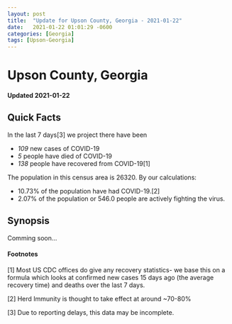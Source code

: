 ```yaml
---
layout: post
title:  "Update for Upson County, Georgia - 2021-01-22"
date:   2021-01-22 01:01:29 -0600
categories: [Georgia]
tags: [Upson-Georgia]
---
```


# Upson County, Georgia
#### Updated 2021-01-22

## Quick Facts

In the last 7 days[3] we project there have been
- *109* new cases of COVID-19
- *5* people have died of COVID-19
- *138* people have recovered from COVID-19[1]

The population in this census area is 26320. By our calculations:
- 10.73% of the population have had COVID-19.[2]
- 2.07% of the population or 546.0 people are actively fighting the virus.

## Synopsis

Comming soon...


#### Footnotes

[1] Most US CDC offices do give any recovery statistics- we base this on a formula which looks at confirmed new cases
15 days ago (the average recovery time) and deaths over the last 7 days.

[2] Herd Immunity is thought to take effect at around ~70-80%

[3] Due to reporting delays, this data may be incomplete.
 
    